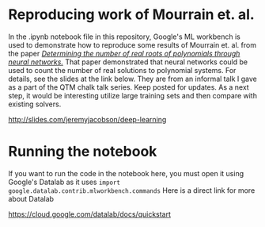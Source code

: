 # Reproducing work of Mourrain et. al.
In the .ipynb notebook file in this repository, Google's ML workbench is used to demonstrate how to reproduce some results of Mourrain et. al. from the paper [*Determining the number of real roots of polynomials through neural networks.*](https://doi.org/10.1016/j.camwa.2005.07.012) That paper demonstrated that neural networks could be used to count the number of real solutions to polynomial systems. For details, see the slides at the link below. They are from an informal talk I gave as a part of the QTM chalk talk series. Keep posted for updates. As a next step, it would be interesting utilize large training sets and then compare with existing solvers.

http://slides.com/jeremyjacobson/deep-learning

# Running the notebook
If you want to run the code in the notebook here, you must open it using Google's Datalab as it uses <code>import google.datalab.contrib.mlworkbench.commands</code> Here is a direct link for more about Datalab

https://cloud.google.com/datalab/docs/quickstart
